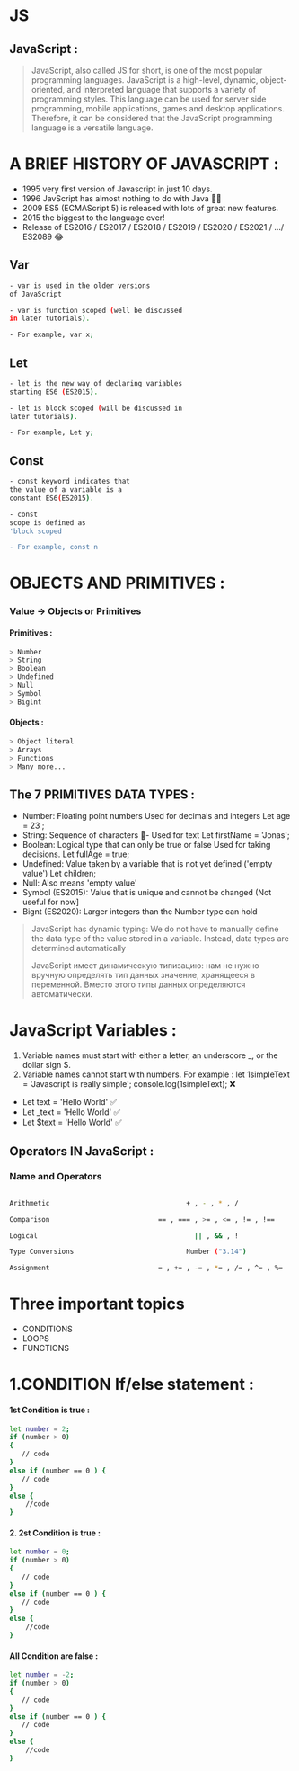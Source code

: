 # JS
## JavaScript :
> JavaScript, also called JS for short, is one of the most popular 
> programming languages. JavaScript is a high-level, dynamic, object-
> oriented, and interpreted language that supports a variety of 
> programming styles. This language can be used for server side 
> programming, mobile applications, games and desktop 
> applications. Therefore, it can be considered that the JavaScript 
> programming language is a versatile language.


# A BRIEF HISTORY OF JAVASCRIPT :
- 1995 very first version of Javascript in just 10 days.
- 1996 JavScript has almost nothing to do with Java ☝🏻
- 2009 ES5 (ECMAScript 5) is released with lots of great new features.
- 2015 the biggest to the language ever!
- Release of ES2016 / ES2017 / ES2018 / ES2019 / ES2020 / ES2021 / .../ ES2089 😂


## Var
```sh
- var is used in the older versions
of JavaScript

- var is function scoped (well be discussed
in later tutorials).

- For example, var x;
```


## Let
```sh
- let is the new way of declaring variables
starting ES6 (ES2015).

- let is block scoped (will be discussed in
later tutorials).

- For example, Let y;
```


## Const
```sh
- const keyword indicates that
the value of a variable is a
constant ES6(ES2015).

- const
scope is defined as
'block scoped

- For example, const n
```

# OBJECTS AND PRIMITIVES :
### Value -> Objects  or  Primitives
#### Primitives :
```sh
> Number
> String  
> Boolean
> Undefined
> Null
> Symbol
> Biglnt
```

#### Objects :
```sh
> Object literal
> Arrays
> Functions
> Many more...
```

## The 7 PRIMITIVES  DATA TYPES :
- Number: Floating point numbers Used for decimals and integers   Let age = 23 ;
- String: Sequence of characters - Used for text   Let firstName = 'Jonas';
- Boolean: Logical type that can only be true or false Used for taking decisions.   Let fullAge = true;
- Undefined: Value taken by a variable that is not yet defined ('empty value')   Let children;
- Null: Also means 'empty value'
- Symbol (ES2015): Value that is unique and cannot be changed (Not useful for now]
- Bignt (ES2020): Larger integers than the Number type can hold

> 
> JavaScript has dynamic typing: We do not have to manually define the data type of
> the value stored in a variable. Instead, data types are determined automatically
>
> JavaScript имеет динамическую типизацию: нам не нужно вручную определять тип данных
> значение, хранящееся в переменной. Вместо этого типы данных определяются автоматически.
> 


#  JavaScript Variables :

1. Variable names must start with either a letter, an underscore _, or the dollar sign $.
2. Variable names cannot start with numbers. For example :
let 1simpleText = 'Javascript is really simple'; 
console.log(1simpleText); ❌

- Let text = 'Hello World'   ✅
- Let _text = 'Hello World' ✅
- Let $text = 'Hello World' ✅


## Operators IN JavaScript :
### Name and Operators
```sh

Arithmetic                                  + , - , * , /

Comparison                           == , === , >= , <= , != , !==

Logical                                       || , && , !

Type Conversions                            Number ("3.14")

Assignment                           = , += , -= , *= , /= , ^= , %=

```

# Three important topics
- CONDITIONS
- LOOPS
- FUNCTIONS


# 1.CONDITION If/else statement :
#### 1st Condition is true :
```sh
let number = 2;
if (number > 0)
{
   // code
}
else if (number == 0 ) {
   // code
}
else {
    //code
}
```


#### 2. 2st Condition is true :
```sh
let number = 0;
if (number > 0)
{
   // code
}
else if (number == 0 ) {
   // code
}
else {
    //code
}
```


#### All Condition are false :
```sh
let number = -2;
if (number > 0)
{
   // code
}
else if (number == 0 ) {
   // code
}
else {
    //code
}
```
